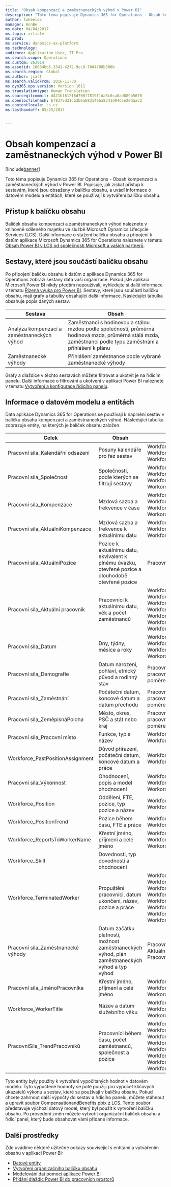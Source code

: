 ```yaml
---
title: "Obsah kompenzací a zaměstnaneckých výhod v Power BI"
description: "Toto téma popisuje Dynamics 365 for Operations - Obsah kompenzací a zaměstnaneckých výhod v Power BI. Popisuje, jak získat přístup k sestavám, které jsou obsaženy v balíčku obsahu, a uvádí informace o datovém modelu a entitách, které se používají k vytváření balíčku obsahu."
author: twheeloc
manager: AnnBe
ms.date: 04/04/2017
ms.topic: article
ms.prod: 
ms.service: dynamics-ax-platform
ms.technology: 
audience: Application User, IT Pro
ms.search.scope: Operations
ms.custom: 263914
ms.assetid: 18634bb5-3341-42f2-9cc9-7b04708b506b
ms.search.region: Global
ms.author: jcart
ms.search.validFrom: 2016-11-30
ms.dyn365.ops.version: Version 1611
ms.translationtype: Human Translation
ms.sourcegitcommit: d421b161216d700f7819f1da8c0ca8ad089b5670
ms.openlocfilehash: 6f8375d31cb3b6a68314eba8341d94dce2edaac2
ms.contentlocale: cs-cz
ms.lasthandoff: 05/25/2017


---
```


# <a name="compensation-and-benefits-power-bi-content"></a>Obsah kompenzací a zaměstnaneckých výhod v Power BI

[!include[banner](../includes/banner.md)]


Toto téma popisuje Dynamics 365 for Operations - Obsah kompenzací a zaměstnaneckých výhod v Power BI. Popisuje, jak získat přístup k sestavám, které jsou obsaženy v balíčku obsahu, a uvádí informace o datovém modelu a entitách, které se používají k vytváření balíčku obsahu.

<a name="accessing-the-content-pack"></a>Přístup k balíčku obsahu
--------------------------

Balíček obsahu kompenzací a zaměstnaneckých výhod naleznete v knihovně sdíleného majetku ve službě Microsoft Dynamics Lifecycle Services (LCS). Další informace o stažení balíčku obsahu a připojení k datům aplikace Microsoft Dynamics 365 for Operations naleznete v tématu [Obsah Power BI v LCS od společnosti Microsoft a vašich partnerů](power-bi-content-microsoft-partners.md).

## <a name="reports-that-are-included-in-the-content-pack"></a>Sestavy, které jsou součástí balíčku obsahu
Po připojení balíčku obsahu k datům z aplikace Dynamics 365 for Operations zobrazí sestavy data vaší organizace. Pokud jste aplikaci Microsoft Power BI nikdy předtím nepoužívali, vyhledejte si další informace v tématu [Řízená výuka pro Power BI](https://powerbi.microsoft.com/en-us/guided-learning/?WT.mc_id=PBIService_GetData). Sestavy, které jsou součástí balíčku obsahu, mají grafy a tabulky obsahující další informace. Následující tabulka obsahuje popis daných sestav.

| Sestava                     | Obsah                                                                                                                              |
|----------------------------|---------------------------------------------------------------------------------------------------------------------------------------|
| Analýza kompenzací a zaměstnaneckých výhod | Zaměstnanci s hodinovou a stálou mzdou podle společnosti, průměrná hodinová mzda, průměrná stálá mzda, zaměstnanci podle typu zaměstnání a přihlášení k plánu |
| Zaměstnanecké výhody          | Přihlášení zaměstnance podle vybrané zaměstnanecké výhody                                                                                               |

Grafy a dlaždice v těchto sestavách můžete filtrovat a ukotvit je na řídicím panelu. Další informace o filtrování a ukotvení v aplikaci Power BI naleznete v tématu [Vytvoření a konfigurace řídicího panelu](https://powerbi.microsoft.com/en-us/guided-learning/powerbi-learning-4-2-create-configure-dashboards).

## <a name="understanding-the-data-model-and-entities"></a>Informace o datovém modelu a entitách
Data aplikace Dynamics 365 for Operations se používají k naplnění sestav v balíčku obsahu kompenzací a zaměstnaneckých výhod. Následující tabulka zobrazuje entity, na kterých je balíček obsahu založen.

| Celek                            | Obsah                                                                                                   | Vztahy s jinými entitami                                                                                                                                                                                                                                                                                                |
|-----------------------------------|------------------------------------------------------------------------------------------------------------|----------------------------------------------------------------------------------------------------------------------------------------------------------------------------------------------------------------------------------------------------------------------------------------------------------------------------------|
| Pracovní síla\_Kalendářní odsazení         | Posuny kalendáře pro řez sestav                                                                          | Workforce\_PastPositionAssignment Workforce\_PositionTrend Workorce\_WorkerTrend Workforce\_TerminatedWorker                                                                                                                                                                                                                     |
| Pracovní síla\_Společnost                | Společnosti, podle kterých se filtrují sestavy                                                                             | Workforce\_CurrentCompensation Workforce\_CurrentWorker Workforce\_TerminatedWorker Workorce\_WorkerTrend                                                                                                                                                                                                                        |
| Pracovní síla\_Kompenzace           | Mzdová sazba a frekvence v čase                                                                           | Workforce\_CurrentCompensation Workforce\_CurrentWorker Workforce\_TerminatedWorker Workorce\_WorkerTrend                                                                                                                                                                                                                        |
| Pracovní síla\_AktuálníKompenzace    | Mzdová sazba a frekvence k aktuálnímu datu                                                              | Workforce\_Company Workforce\_Compensation Workforce\_Demographics Workforce\_Job Workforce\_Position                                                                                                                                                                                                                            |
| Pracovní síla\_AktuálníPozice        | Pozice k aktuálnímu datu, ekvivalent k plnému úvazku, otevřené pozice a dlouhodobě otevřené pozice | Pracovní síla\_Pracovní síla dle úkolu\_Pozice                                                                                                                                                                                                                                                                                               |
| Pracovní síla\_Aktuální pracovník          | Pracovníci k aktuálnímu datu, věk a počet zaměstnanců                                                         | Workforce\_Company Workforce\_Compensation Workforce\_GeographicLocation Workforce\_Performance Workforce\_WorkerName Workforce\_ReportsToWorkerName Workforce\_WorkerTitle Workforce\_Demographics Workforce\_Job Workforce\_Employment Workforce\_Position Workforce\_WorkerBenefit                                            |
| Pracovní síla\_Datum                   | Dny, týdny, měsíce a roky                                                                             | Workforce\_PastPositionAssignment Workforce\_PositionTrend Workforce\_TerminatedWorker Workorce\_WorkerTrend                                                                                                                                                                                                                     |
| Pracovní síla\_Demografie           | Datum narození, pohlaví, etnický původ a rodinný stav                                                   | Pracovní síla\_Pracovní síla Aktuální pracovníci\_Pracovní síla Pracovníci s ukončeným poměrem\_TrendPracovníků                                                                                                                                                                                                                                                       |
| Pracovní síla\_Zaměstnání             | Počáteční datum, koncové datum a datum přechodu                                                                  | Pracovní síla\_Pracovní síla Aktuální pracovník\_Pracovní síla Pracovník s ukončeným poměrem\_TrendPracovníků                                                                                                                                                                                                                                                       |
| Pracovní síla\_ZeměpisnáPoloha     | Město, okres, PSČ a stát nebo kraj                                                           | Pracovní síla\_Pracovní síla Aktuální pracovník\_Pracovní síla Pracovník s ukončeným poměrem\_TrendPracovníků                                                                                                                                                                                                                                                       |
| Pracovní síla\_Pracovní místo                    | Funkce, typ a název                                                                                  | Workforce\_CurrentPosition Workforce\_CurrentWorker                                                                                                                                                                                                                                                                              |
| Workforce\_PastPositionAssignment | Důvod přiřazení, počáteční datum, koncové datum a práce                                                           | Workforce\_CalendarOffset Workforce\_Date Workforce\_Job Workforce\_Position                                                                                                                                                                                                                                                     |
| Pracovní síla\_Výkonnost            | Ohodnocení, popis a model ohodnocení                                                                      | Workforce\_CurrentWorker Workforce\_TerminatedWorker Workorce\_WorkerTrend                                                                                                                                                                                                                                                       |
| Workforce\_Position               | Oddělení, FTE, pozice, typ pozice a název                                                        | Workforce\_CurrentPosition Workforce\_CurrentWorker                                                                                                                                                                                                                                                                              |
| Workforce\_PositionTrend          | Pozice během času, FTE a práce                                                                          | Workforce\_CalendarOffset Workforce\_Date Workforce\_Job Workforce\_Position                                                                                                                                                                                                                                                     |
| Workforce\_ReportsToWorkerName    | Křestní jméno, příjmení a celé jméno                                                                       | Workforce\_CurrentWorker Workforce\_TerminatedWorker Workorce\_WorkerTrend                                                                                                                                                                                                                                                       |
| Workforce\_Skill                  | Dovednosti, typ dovedností a ohodnocení                                                                              |                                                                                                                                                                                                                                                                                                                                  |
| Workforce\_TerminatedWorker       | Propuštění pracovníci, datum ukončení, název, pozice a práce                                             | Workforce\_Company Workforce\_Compensation Workforce\_GeographicLocation Workforce\_Performance Workforce\_WorkerName Workforce\_ReportsToWorkerName Workforce\_CalendarOffset Workforces\_Date Workforce\_WorkerTitle Workforce\_Demographics Workforce\_Employment Workforce\_Job Workforce\_Position Workforce\_WorkerBenefit |
| Pracovní síla\_Zaměstnanecké výhody          | Datum začátku platnosti, možnost zaměstnaneckých výhod, plán zaměstnaneckých výhod a typ výhod                                             | Pracovní síla\_Pracovní síla AktuálníPracovník\_Pracovní síla PracovníkSUkončenýmPoměrem\_TrendPracovníků                                                                                                                                                                                                                                                       |
| Pracovní síla\_JménoPracovníka             | Křestní jméno, příjmení a celé jméno                                                                       | Workforce\_CurrentWorker Workforce\_TerminatedWorker Workorce\_WorkerTrend                                                                                                                                                                                                                                                       |
| Workforce\_WorkerTitle            | Název a datum služebního věku                                                                                   | Workforce\_CurrentWorker Workforce\_TerminatedWorker Workorce\_WorkerTrend                                                                                                                                                                                                                                                       |
| PracovníSíla\_TrendPracovníků             | Pracovníci během času, počet zaměstnanců, společnost a pozice                                                        | Workforce\_Company Workforce\_Compensation Workforce\_GeographicLocation Workforce\_Performance Workforce\_WorkerName Workforce\_ReportsToWorkerName Workforce\_CalendarOffset Workforces\_Date Workforce\_WorkerTitle Workforce\_Demographics Workforce\_Employment Workforce\_Job Workforce\_WorkerBenefit                     |

Tyto entity byly použity k vytvoření vypočítaných hodnot v datovém modelu. Tyto vypočtené hodnoty se poté použijí pro výpočet klíčových ukazatelů výkonu a sestav, které se používají v balíčku obsahu. Pokud chcete zahrnout další výpočty do sestav a řídicího panelu, můžete stáhnout a upravit soubor CompensationandBenefits.pbix z LCS. Tento soubor představuje výchozí datový model, který byl použit k vytvoření balíčku obsahu. Po provedení změn můžete vytvořit organizační balíček obsahu a řídicí panel, který bude obsahovat vámi přidané informace.

## <a name="additional-resources"></a>Další prostředky
Zde uvádíme některé užitečné odkazy související s entitami a vytvářením obsahu v aplikaci Power BI:

-   [Datové entity](https://blogs.msdn.microsoft.com/dynamicsaxbi/2016/06/09/power-bi-integration-with-entity-store-in-dynamics-ax-7-may-update/)
-   [Vytvoření organizačního balíčku obsahu](https://powerbi.microsoft.com/en-us/documentation/powerbi-service-organizational-content-packs-introduction/)
-   [Modelování dat pomocí aplikace Power BI](https://powerbi.microsoft.com/en-us/guided-learning/powerbi-learning-2-1-intro-modeling-data)
-   [Přidání dlaždic Power BI do pracovních prostorů](https://blogs.msdn.microsoft.com/dynamicsaxbi/2016/07/06/pinning-power-bi-reports-to-dynamics-ax-client/)





